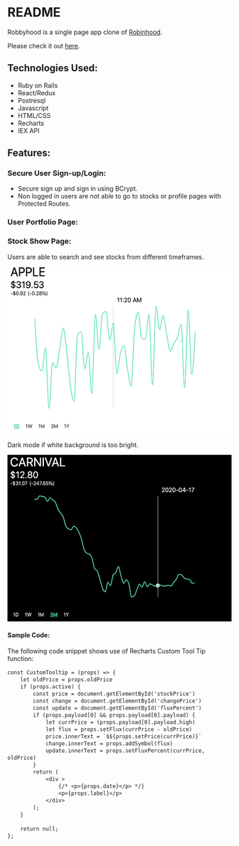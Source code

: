 # README

Robbyhood is a single page app clone of [Robinhood](https://robinhood.com/).

Please check it out [here](https://robbyhood.herokuapp.com/).

## Technologies Used:

* Ruby on Rails
* React/Redux
* Postresql
* Javascript
* HTML/CSS
* Recharts
* IEX API

## Features:

### Secure User Sign-up/Login:

* Secure sign up and sign in using BCrypt.
* Non logged in users are not able to go to stocks or profile pages with Protected Routes.

### User Portfolio Page:

### Stock Show Page:

Users are able to search and see stocks from different timeframes.

<img src='app/assets/images/show_page_1.png' width='600' height='375' >

Dark mode if white background is too bright.

<img src='app/assets/images/show_page_2.png' width='600' height='375' >

#### Sample Code:

The following code snippet shows use of Recharts Custom Tool Tip function:
```
const CustomTooltip = (props) => {
    let oldPrice = props.oldPrice
    if (props.active) {
        const price = document.getElementById('stockPrice')
        const change = document.getElementById('changePrice')
        const update = document.getElementById('fluxPercent')
        if (props.payload[0] && props.payload[0].payload) {
            let currPrice = (props.payload[0].payload.high)
            let flux = props.setFlux(currPrice - oldPrice)
            price.innerText = `$${props.setPrice(currPrice)}`
            change.innerText = props.addSymbol(flux)
            update.innerText = props.setFluxPercent(currPrice, oldPrice)
        }
        return (
            <div >
                {/* <p>{props.date}</p> */}
                <p>{props.label}</p>
            </div>
        );
    }

    return null;
};

```

